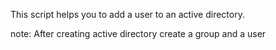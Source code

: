 This script helps you to add a user to an active directory.

note: After creating active directory create a group and a user